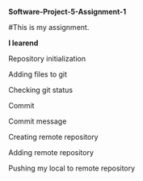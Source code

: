 **Software-Project-5-Assignment-1**

#This is my assignment.

**I learend**

Repository initialization

Adding files to git

Checking git status

Commit

Commit message

Creating remote repository

Adding remote repository

Pushing my local to remote repository

